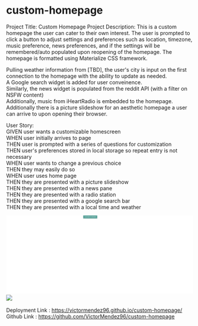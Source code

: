 # custom-homepage

Project Title: 
Custom Homepage
Project Description:
This is a custom homepage the user can cater to their own interest. The user is prompted to click a button to adjust settings and preferences such as location, timezone, music preference, news preferences, and if the settings will be remembered/auto populated upon reopening of the homepage.
The homepage is formatted using Materialize CSS framework. 

Pulling weather information from [TBD], the user's city is input on the first connection to the homepage with the ability to update as needed.  
A Google search widget is added for user conveinence.  
Similarly, the news widget is populated from the reddit API (with a filter on NSFW content)  
Additionally, music from iHeartRadio is embedded to the homepage.  
Additionally there is a picture slideshow for an aesthetic homepage a user can arrive to upon opening their browser.  

User Story:  
GIVEN user wants a customizable homescreen   
WHEN user initially arrives to page  
THEN user is prompted with a series of questions for customization  
THEN user's preferences stored in local storage so repeat entry is not necessary  
WHEN user wants to change a previous choice  
THEN they may easily do so  
WHEN user uses home page  
THEN they are presented with a picture slideshow  
THEN they are presented with a news pane  
THEN they are presented with a radio station  
THEN they are presented with a google search bar  
THEN they are presented with a local time and weather  

<img src = "./assets/img/Initial-landing-page.png">
<img src = "./assets/img/Initial-user-input.png">

Deployment Link : https://victormendez96.github.io/custom-homepage/
Github Link : https://github.com/VictorMendez96/custom-homepage
